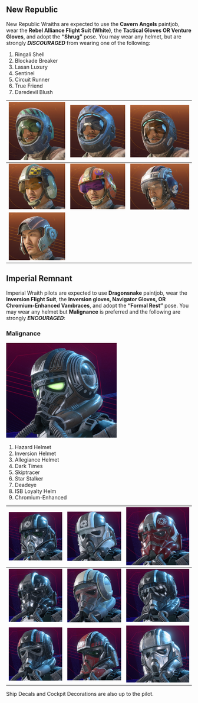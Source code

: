 ## New Republic

New Republic Wraiths are expected to use the __Cavern Angels__ paintjob, wear the __Rebel Alliance Flight Suit (White)__, the __Tactical Gloves OR Venture Gloves__, and adopt the __“Shrug”__ pose. You may wear any helmet, but are strongly __*DISCOURAGED*__ from wearing one of the following:

1. Ringali Shell
1. Blockade Breaker
1. Lasan Luxury
1. Sentinel
1. Circuit Runner
1. True Friend
1. Daredevil Blush

![Ringali Shell](/Uniform/images/image9.png)|![Blockade Breaker](/Uniform/images/image6.png)|![Lasan Luxury](/Uniform/images/image12.png)
---------------|---------------|-----------
![Sentinel](/Uniform/images/image13.png)|![Circuit Runner](/Uniform/images/image8.png)|![True Friend](/Uniform/images/image15.png)
![Daredevil Blush](/Uniform/images/image14.png)||

## Imperial Remnant

Imperial Wraith pilots are expected to use __Dragonsnake__ paintjob, wear the __Inversion Flight Suit__, the __Inversion gloves, Navigator Gloves, OR Chromium-Enhanced Vambraces__, and adopt the __“Formal Rest”__ pose. You may wear any helmet but __Malignance__ is preferred and the following are strongly __*ENCOURAGED*__:

### Malignance
<img src="https://raw.githubusercontent.com/bwoneill/Folor-Base/main/Uniform/images/Malignance.png" width="300"/>

1. Hazard Helmet
1. Inversion Helmet
1. Allegiance Helmet
1. Dark Times
1. Skiptracer
1. Star Stalker
1. Deadeye
1. ISB Loyalty Helm
1. Chromium-Enhanced

![Hazard Helmet](/Uniform/images/image10.png)|![Inversion Helmet](/Uniform/images/image4.png)|![Allegiance Helmet](/Uniform/images/image16.png)
----|----|---
![Dark Times](/Uniform/images/image11.png)|![Skiptracer](/Uniform/images/image5.png)|![Star Stalker](/Uniform/images/image2.png)
![Deadeye](/Uniform/images/image7.png)|![ISB Loyalty Helm](/Uniform/images/image1.png)|![Chromium-Enhanced](/Uniform/images/image3.png)

Ship Decals and Cockpit Decorations are also up to the pilot.
